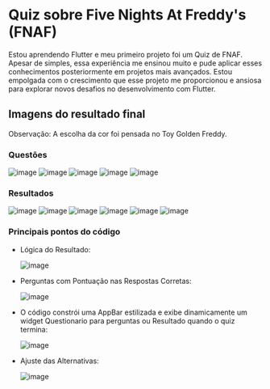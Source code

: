 # Quiz sobre Five Nights At Freddy's (FNAF)

Estou aprendendo Flutter e meu primeiro projeto foi um Quiz de FNAF. Apesar de simples, essa experiência me ensinou muito e pude aplicar esses conhecimentos posteriormente em projetos mais avançados. Estou empolgada com o crescimento que esse projeto me proporcionou e ansiosa para explorar novos desafios no desenvolvimento com Flutter.

## Imagens do resultado final

Observação: A escolha da cor foi pensada no Toy Golden Freddy.

### Questões

![image](https://github.com/pygaudiello/Projeto_Quiz/assets/126681785/32fb9f58-e204-432c-a8bf-cd0aca4331c9)
![image](https://github.com/pygaudiello/Projeto_Quiz/assets/126681785/af1b2aa5-5c51-47ea-86d9-60f84ce0fec5)
![image](https://github.com/pygaudiello/Projeto_Quiz/assets/126681785/ab5abef5-d7d2-4161-ba42-3b17f64c2dc9)
![image](https://github.com/pygaudiello/Projeto_Quiz/assets/126681785/9e5f902f-11fd-418a-bd2e-6e9a29c02f86)
![image](https://github.com/pygaudiello/Projeto_Quiz/assets/126681785/e3b5d23e-149d-4bd4-b120-94b8ed38b046)

### Resultados

![image](https://github.com/pygaudiello/Projeto_Quiz/assets/126681785/48b0901a-76cc-459b-99aa-b3a0da2a1de1)
![image](https://github.com/pygaudiello/Projeto_Quiz/assets/126681785/8149967f-3370-4ab7-8ef3-4acd341e018b)
![image](https://github.com/pygaudiello/Projeto_Quiz/assets/126681785/8bd115f4-6689-40df-bf6f-7589c7a5286a)
![image](https://github.com/pygaudiello/Projeto_Quiz/assets/126681785/5b4ada84-0fbd-4be1-98e0-af6ec256b2fe)
![image](https://github.com/pygaudiello/Projeto_Quiz/assets/126681785/4f86e283-8971-4dfa-a906-0dcbf86d5879)
![image](https://github.com/pygaudiello/Projeto_Quiz/assets/126681785/305dd582-4f29-4df5-bcba-b1655bf35c14)

### Principais pontos do código

* Lógica do Resultado:
  
  ![image](https://github.com/pygaudiello/Projeto_Quiz/assets/126681785/bac4e84f-1f0b-4604-b7fa-39aebbed02ae)

* Perguntas com Pontuação nas Respostas Corretas:
  
  ![image](https://github.com/pygaudiello/Projeto_Quiz/assets/126681785/af9291ee-0241-4ab6-85db-1d3a192dea61)

* O código constrói uma AppBar estilizada e exibe dinamicamente um widget Questionario para perguntas ou Resultado quando o quiz termina:
  
  ![image](https://github.com/pygaudiello/Projeto_Quiz/assets/126681785/d5be3e9d-e9fa-46c4-b9d1-8795bd24dbb8)

* Ajuste das Alternativas:
  
  ![image](https://github.com/pygaudiello/Projeto_Quiz/assets/126681785/d198713a-9440-4c62-bf06-75b94eb1c673)


